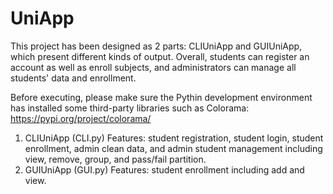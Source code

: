 # UniApp
This project has been designed as 2 parts: CLIUniApp and GUIUniApp, which present different kinds of output. Overall, students can register an account as well as enroll subjects, and administrators can manage all students' data and enrollment.

Before executing, please make sure the Pythin development environment has installed some third-party libraries such as Colorama:
https://pypi.org/project/colorama/

1. CLIUniApp (CLI.py)
   Features: student registration, student login, student enrollment, admin clean data, and admin student management including view, remove, group, and pass/fail partition.
2. GUIUniApp (GUI.py)
   Features: student enrollment including add and view.
